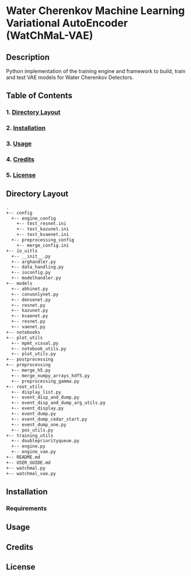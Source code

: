 # Water Cherenkov Machine Learning Variational AutoEncoder (WatChMaL-VAE)


## Description

Python implementation of the training engine and framework to build, train and test VAE models for Water Cherenkov Detectors.

## Table of Contents

### 1. [Directory Layout](#directory_layout)
### 2. [Installation](#installation)
### 3. [Usage](#usage)
### 4. [Credits](#credits)
### 5. [License](#license)

## Directory Layout <a id="directory_layout"></a>

```bash
.
+-- config
  +-- engine_config
    +-- test_resnet.ini
    +-- test_kazunet.ini
    +-- test_kvaenet.ini
  +-- preprocessing_config
    +-- merge_config.ini
+-- io_uitls
  +-- __init__.py
  +-- arghandler.py
  +-- data_handling.py
  +-- ioconfig.py
  +-- modelhandler.py
+-- models
  +-- abhinet.py
  +-- convonlynet.py
  +-- densenet.py
  +-- resnet.py
  +-- kazunet.py
  +-- kvaenet.py
  +-- resnet.py
  +-- vaenet.py
+-- notebooks
+-- plot_utils
  +-- mpmt_visual.py
  +-- notebook_utils.py
  +-- plot_utils.py
+-- postprocessing
+-- preprocessing
  +-- merge_h5.py
  +-- merge_numpy_arrays_hdf5.py
  +-- preprocessing_gamma.py
+-- root_utils
  +-- display_list.py
  +-- event_disp_and_dump.py
  +-- event_disp_and_dump_arg_utils.py
  +-- event_display.py
  +-- event_dump.py
  +-- event_dump_cedar_start.py
  +-- event_dump_one.py
  +-- pos_utils.py
+-- training_utils
  +-- doublepriorityqueue.py
  +-- engine.py
  +-- engine_vae.py
+-- README.md
+-- USER_GUIDE.md
+-- watchmal.py
+-- watchmal_vae.py
```

## Installation <a id="installation"></a>

### Requirements

## Usage <a id="usage"></a>

## Credits <a id="credits"></a>

## License <a id="license"></a>
